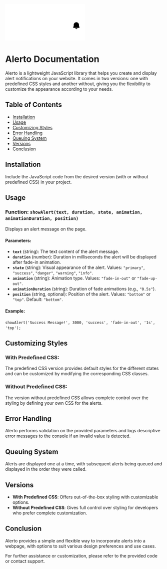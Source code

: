 ![logo](https://github.com/SimonCodess/Alerto/blob/main/AlertoLogo.png?raw=true)
# Alerto Documentation

Alerto is a lightweight JavaScript library that helps you create and display alert notifications on your website. It comes in two versions: one with predefined CSS styles and another without, giving you the flexibility to customize the appearance according to your needs.

## Table of Contents

-   [Installation](#installation)
-   [Usage](#usage)
-   [Customizing Styles](#customizing-styles)
-   [Error Handling](#error-handling)
-   [Queuing System](#queuing-system)
-   [Versions](#versions)
-   [Conclusion](#conclusion)

## Installation

Include the JavaScript code from the desired version (with or without predefined CSS) in your project.

## Usage

### Function: `showAlert(text, duration, state, animation, animationDuration, position)`

Displays an alert message on the page.

#### Parameters:

-   **`text`** (string): The text content of the alert message.
-   **`duration`** (number): Duration in milliseconds the alert will be displayed after fade-in animation.
-   **`state`** (string): Visual appearance of the alert. Values: `"primary"`, `"success"`, `"danger"`, `"warning"`, `"info"`.
-   **`animation`** (string): Animation type. Values: `"fade-in-out"` or `"fade-up-out"`.
-   **`animationDuration`** (string): Duration of fade animations (e.g., `"0.5s"`).
-   **`position`** (string, optional): Position of the alert. Values: `"bottom"` or `"top"`. Default: `"bottom"`.

#### Example:


`showAlert('Success Message!', 3000, 'success', 'fade-in-out', '1s', 'top');` 

## Customizing Styles

### With Predefined CSS:

The predefined CSS version provides default styles for the different states and can be customized by modifying the corresponding CSS classes.

### Without Predefined CSS:

The version without predefined CSS allows complete control over the styling by defining your own CSS for the alerts.

## Error Handling

Alerto performs validation on the provided parameters and logs descriptive error messages to the console if an invalid value is detected.

## Queuing System

Alerts are displayed one at a time, with subsequent alerts being queued and displayed in the order they were called.

## Versions

-   **With Predefined CSS**: Offers out-of-the-box styling with customizable options.
-   **Without Predefined CSS**: Gives full control over styling for developers who prefer complete customization.

## Conclusion

Alerto provides a simple and flexible way to incorporate alerts into a webpage, with options to suit various design preferences and use cases.

For further assistance or customization, please refer to the provided code or contact support.
